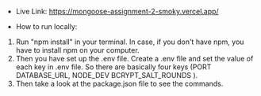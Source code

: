 - Live Link: https://mongoose-assignment-2-smoky.vercel.app/

* How to run locally:

1. Run "npm install" in your terminal. In case, if you don't have npm, you have to install npm on your computer.
2. Then you have set up the .env file. Create a .env file and set the value of each key in .env file. So there are basically four keys (PORT DATABASE_URL, NODE_DEV BCRYPT_SALT_ROUNDS ).
3. Then take a look at the package.json file to see the commands.
